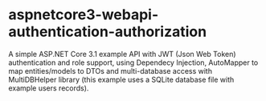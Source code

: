 # aspnetcore3-webapi-authentication-authorization

A simple ASP.NET Core 3.1 example API with JWT (Json Web Token) authentication and role support, using Dependecy Injection, AutoMapper to map entities/models to DTOs and multi-database access with MultiDBHelper library (this example uses a SQLite database file with example users records).
